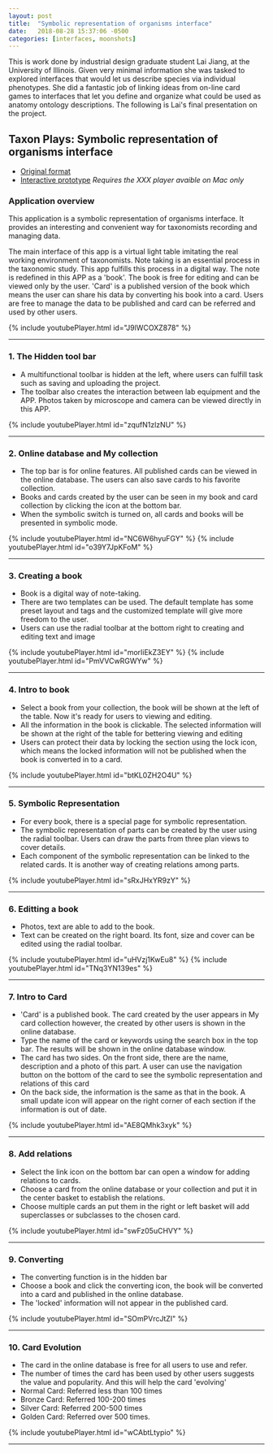 ```yaml
---
layout: post
title:  "Symbolic representation of organisms interface"
date:   2018-08-28 15:37:06 -0500
categories: [interfaces, moonshots]
---
```


This is work done by industrial design graduate student Lai Jiang, at the University of Illinois. Given very minimal information she was tasked to explored interfaces that would let us describe species via individual phenotypes. She did a fantastic job of linking ideas from on-line card games to interfaces that let you define and organize what could be used as anatomy ontology descriptions. The following is Lai's final presentation on the project.

## Taxon Plays: Symbolic representation of organisms interface

* [Original format](https://laijiang9567.wixsite.com/taxonplays)
* [Interactive prototype](/assets/apps/TaxonPlay.app.zip) _Requires the XXX player avaible on Mac only_

### Application overview 

This application is a symbolic representation of organisms interface. It provides an interesting and convenient way for taxonomists recording and managing data. 

The main interface of this app is a virtual light table imitating the real working environment of taxonomists. Note taking is an essential process in the taxonomic study.  This app fulfills this process in a digital way. The note is redefined in this APP as a 'book'. The book is free for editing and can be viewed only by the user. 'Card' is a published version of the book which means the user can share his data by converting his book into a card. Users are free to manage the data to be published and card can be referred and used  by other users.

{% include youtubePlayer.html id="J9lWCOXZ878" %}

---

### 1. The Hidden tool bar

* A multifunctional toolbar is hidden at the left, where users can fulfill task such as saving and uploading the project.
* The toolbar also creates the interaction between lab equipment and the APP.  Photos taken by microscope and camera can be viewed directly in this APP.

{% include youtubePlayer.html id="zqufN1zlzNU" %}

---

### 2. Online database and My collection

* The top bar is for online features. All published cards can be viewed in the online database.  The users can also save cards to his favorite collection.
* Books and cards created by the user can be seen in my book and card collection by clicking the icon at the bottom bar. 
* When the symbolic switch is turned on, all cards and books will be presented in symbolic mode.

{% include youtubePlayer.html id="NC6W6hyuFGY" %}  {% include youtubePlayer.html id="o39Y7JpKFoM" %} 

---

### 3. Creating a book

* Book is a digital way of note-taking. 
* There are two templates can be used. The default template has some preset layout and tags and the customized template will give more freedom to the user.   
* Users can use the radial toolbar at the bottom right to creating and editing text and image 

{% include youtubePlayer.html id="morIiEkZ3EY" %}  {% include youtubePlayer.html id="PmVVCwRGWYw" %} 

---

### 4. Intro to book

* Select a book from your collection, the book will be shown at the left of the table. Now it's ready for users to viewing and editing.
* All the information in the book is clickable. The selected information will be shown at the right of the table for bettering viewing and editing  
* Users can protect their data by locking the section using the lock icon, which means the locked information will not be published when the book is converted in to a card. 

{% include youtubePlayer.html id="btKL0ZH2O4U" %} 

---

### 5. Symbolic Representation

* For every book, there is a special page for symbolic representation.
* The symbolic representation of parts can be created by the user using the radial toolbar.  Users can draw the parts from three plan views to cover details.
* Each component of the symbolic representation can be linked to the related cards. It is another way of creating relations among parts. 

{% include youtubePlayer.html id="sRxJHxYR9zY" %} 

---

### 6. Editting a book

* Photos, text are able to add to the book. 
* Text can be created on the right board. Its font, size and cover can be edited using the radial toolbar.  

{% include youtubePlayer.html id="uHVzj1KwEu8" %} 
{% include youtubePlayer.html id="TNq3YN139es" %} 

---

### 7. Intro to Card

* 'Card' is a published book. The card created by the user appears in My card collection however, the created by other users is shown in the online database.
* Type the name of the card or keywords using the search box in the top bar. The results will be shown in the online database window.
* The card has two sides. On the front side, there are the name, description and a photo of this part. A user can use the navigation button on the bottom of the card to see the symbolic representation and relations of this card
* On the back side, the information is the same as that in the book. A small update icon will appear on the right corner of each section if the information is out of date.

{% include youtubePlayer.html id="AE8QMhk3xyk" %} 

---

### 8. Add relations

* Select the link icon on the bottom bar can open a window for adding relations to cards.
* Choose a card from the online database or your collection and put it in the center basket to establish the relations. 
* Choose multiple cards an put them in the right or left basket will add superclasses or subclasses to the chosen card. 

{% include youtubePlayer.html id="swFz05uCHVY" %} 

---

### 9. Converting

* The converting function is in the hidden bar
* Choose a book and click the converting icon, the book will be converted into a card and published in the online database.
* The 'locked' information will not appear in the published card. 

{% include youtubePlayer.html id="SOmPVrcJtZI" %} 

---

### 10. Card Evolution

* The card in the online database is free for all users to use and refer. 
* The number of times the card has been used by other users suggests the value and popularity. And this will help the card 'evolving'
* Normal Card: Referred less than 100 times
* Bronze Card: Referred 100-200 times
* Silver Card: Referred 200-500 times 
* Golden Card: Referred over 500 times.

{% include youtubePlayer.html id="wCAbtLtypio" %} 

---
